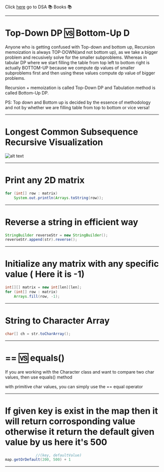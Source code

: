 Click [here](https://drive.google.com/drive/folders/1pPShHEJsQOXM57kCt965WVymMzHg_3KD?usp=sharing) go to DSA :books: Books :books:	 

-----
#  Top-Down DP :vs:	 Bottom-Up D
Anyone who is getting confused with Top-down and bottom up, Recursion memoization is always TOP-DOWN(and not bottom up),
as we take a bigger problem and recusively solve for the smaller subproblems. Whereas in tabular DP where we start filling
the table from top left to bottom right is actually BOTTOM-UP because we compute dp values of smaller subproblems first and
then using these values compute dp value of bigger problems.

Recursion + memoization is called Top-Down DP and Tabulation method  is called Bottom-Up DP.

PS: Top down and Bottom up is decided by the essence of methodology and not by whether we are filling table from top to bottom or vice versa!

-----
# Longest Common Subsequence Recursive Visualization
![alt text](https://github.com/JaydipBarvaliya/DS_ALGO/blob/80eb53241a30053b43381b1a753ae68079aceabc/DP/Longest%20common%20subsequence%20Recursive.png?raw=true)

-----
# Print any 2D matrix
```java
for (int[] row : matrix)
    System.out.println(Arrays.toString(row));
```

-----
# Reverse a string in efficient way
```java
StringBuilder reverseStr = new StringBuilder();
reverseStr.append(str).reverse();
```

-----
# Initialize any matrix with any specific value ( Here it is -1)

```java
int[][] matrix = new int[len][len];
for (int[] row : matrix)
    Arrays.fill(row, -1);     
```
-----
# String to Character Array
```java
char[] ch = str.toCharArray();
```

-----
# == :vs: equals()

If you are working with the Character class and want to compare two char values, then use equals() method

with primitive char values, you can simply use the == equal operator


-----
# If given key is exist in the map then it will return corrosponding value otherwise it return the default given value by us here it's 500

```java
              //(key, defaultValue)
map.getOrDefault(200, 500) + 1  
```
-----

